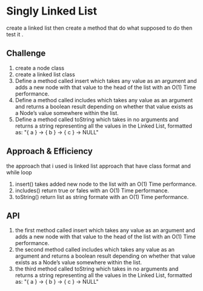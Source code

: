 # Singly Linked List
<!-- Short summary or background information -->
create a linked list then create a method that do what supposed  to do then test it . 

## Challenge
<!-- Description of the challenge -->
1. create a node class 
1. create a linked list class 
1. Define a method called insert which takes any value as an argument and adds a new node with that value to the head of the list with an O(1) Time performance.
1. Define a method called includes which takes any value as an argument and returns a boolean result depending on whether that value exists as a Node’s value somewhere within the list.
1. Define a method called toString which takes in no arguments and returns a string representing all the values in the Linked List, formatted as:
"{ a } -> { b } -> { c } -> NULL"

## Approach & Efficiency
<!-- What approach did you take? Why? What is the Big O space/time for this approach? -->
the approach that i used is linked list approach that have class format and while loop
1.  insert() takes added new node to the list with an O(1) Time performance.
1. includes() return true or fales with an O(1) Time performance.
1. toString() return list as string formate with an O(1) Time performance.

## API
<!-- Description of each method publicly available to your Linked List -->
1. the first method called insert which takes any value as an argument and adds a new node with that value to the head of the list with an O(1) Time performance.
1. the second method called includes which takes any value as an argument and returns a boolean result depending on whether that value exists as a Node’s value somewhere within the list.
1. the third method called toString which takes in no arguments and returns a string representing all the values in the Linked List, formatted as:
"{ a } -> { b } -> { c } -> NULL"
